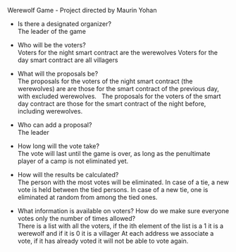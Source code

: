 Werewolf Game - Project directed by Maurin Yohan

- Is there a designated organizer?
<br> The leader of the game 

- Who will be the voters?
<br> Voters for the night smart contract are the werewolves
Voters for the day smart contract are all villagers

- What will the proposals be?
<br> The proposals for the voters of the night smart contract (the werewolves) are are those for the smart contract of the previous day, with excluded werewolves.
  The proposals for the voters of the smart day contract are those for the smart contract of the night before, including werewolves.

- Who can add a proposal?
<br> The leader

- How long will the vote take?
<br> The vote will last until the game is over, as long as the penultimate player of a camp is not eliminated yet.

- How will the results be calculated?
<br> The person with the most votes will be eliminated.
In case of a tie, a new vote is held between the tied persons.
In case of a new tie, one is eliminated at random from among the tied ones.

- What information is available on voters? How do we make sure everyone votes only the number of times allowed?
<br> There is a list with all the voters, if the ith element of the list is a 1 it is a werewolf and if it is 0 it is a villager
At each address we associate a vote, if it has already voted it will not be able to vote again.
